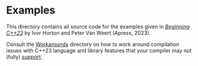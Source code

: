 # Examples

This directory contains all source code for the examples given 
in [*Beginning C++23*](https://www.apress.com/9781484258835) by Ivor Horton and Peter Van Weert (Apress, 2023).

Consult the [Workarounds](../Workarounds) directory on 
how to work around compilation issues with C++23 language and library features 
that your compiler may not (fully) [support](https://en.cppreference.com/w/cpp/compiler_support).
